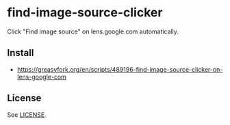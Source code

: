 # find-image-source-clicker

Click "Find image source" on lens.google.com automatically.

## Install

* https://greasyfork.org/en/scripts/489196-find-image-source-clicker-on-lens-google-com

## License

See [LICENSE](LICENSE).
